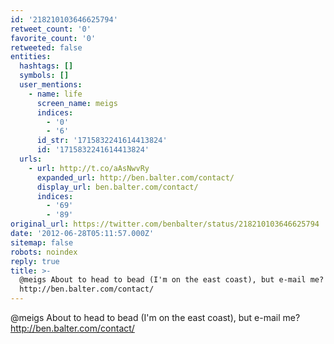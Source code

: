 ```yaml
---
id: '218210103646625794'
retweet_count: '0'
favorite_count: '0'
retweeted: false
entities:
  hashtags: []
  symbols: []
  user_mentions:
    - name: life
      screen_name: meigs
      indices:
        - '0'
        - '6'
      id_str: '1715832241614413824'
      id: '1715832241614413824'
  urls:
    - url: http://t.co/aAsNwvRy
      expanded_url: http://ben.balter.com/contact/
      display_url: ben.balter.com/contact/
      indices:
        - '69'
        - '89'
original_url: https://twitter.com/benbalter/status/218210103646625794
date: '2012-06-28T05:11:57.000Z'
sitemap: false
robots: noindex
reply: true
title: >-
  @meigs About to head to bead (I'm on the east coast), but e-mail me?
  http://ben.balter.com/contact/
---
```


@meigs About to head to bead (I'm on the east coast), but e-mail me? http://ben.balter.com/contact/